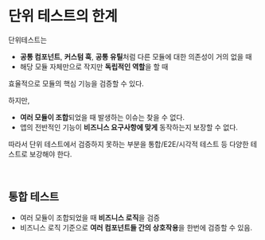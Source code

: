 # 단위 테스트의 한계

단위테스트는

- **공통 컴포넌트**, **커스텀 훅**, **공통 유틸**처럼 다른 모듈에 대한 의존성이 거의 없을 때
- 해당 모듈 자체만으로 작지만 **독립적인 역할**을 할 때

효율적으로 모듈의 핵심 기능을 검증할 수 있다.

하지만,

- **여러 모듈이 조합**되었을 때 발생하는 이슈는 찾을 수 없다.
- 앱의 전반적인 기능이 **비즈니스 요구사항에 맞게** 동작하는지 보장할 수 없다.

따라서 단위 테스트에서 검증하지 못하는 부분을 통합/E2E/시각적 테스트 등 다양한 테스트로 보강해야 한다.

<br/>

## 통합 테스트

- 여러 모듈이 조합되었을 때 **비즈니스 로직**을 검증
- 비즈니스 로직 기준으로 **여러 컴포넌트들 간의 상호작용**을 한번에 검증할 수 있음.

